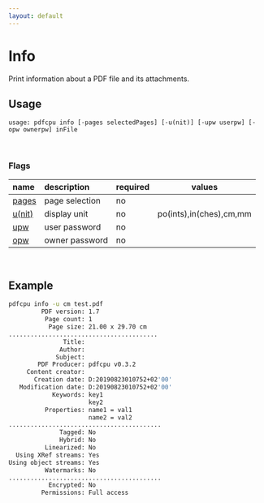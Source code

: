```yaml
---
layout: default
---
```


# Info

Print information about a PDF file and its attachments.

## Usage

```
usage: pdfcpu info [-pages selectedPages] [-u(nit)] [-upw userpw] [-opw ownerpw] inFile
```

<br>

### Flags

| name                                    | description       | required | values
|:----------------------------------------|:------------------|:---------|-------
| [pages](getting_started/page_selection) | page selection    | no
| [u(nit)](getting_started/common_flags.md)  | display unit| no   |po(ints),in(ches),cm,mm
| [upw](getting_started/common_flags.md)  | user password     | no
| [opw](getting_started/common_flags.md)  | owner password    | no

<br>

## Example

```sh
pdfcpu info -u cm test.pdf
         PDF version: 1.7
          Page count: 1
           Page size: 21.00 x 29.70 cm
.........................................
               Title:
              Author:
             Subject:
        PDF Producer: pdfcpu v0.3.2
     Content creator:
       Creation date: D:20190823010752+02'00'
   Modification date: D:20190823010752+02'00'
            Keywords: key1
                      key2
          Properties: name1 = val1
                      name2 = val2
..........................................
              Tagged: No
              Hybrid: No
          Linearized: No
  Using XRef streams: Yes
Using object streams: Yes
          Watermarks: No
..........................................
           Encrypted: No
         Permissions: Full access
```